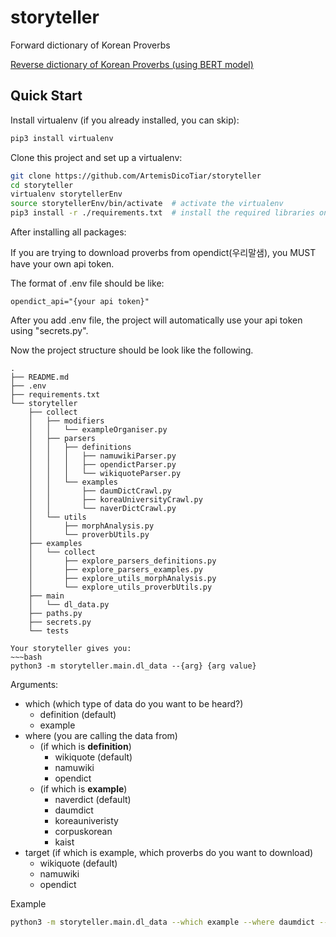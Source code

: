 # storyteller
Forward dictionary of Korean Proverbs

[Reverse dictionary of Korean Proverbs (using BERT model)](https://github.com/eubinecto/wisdomify)

## Quick Start

Install virtualenv (if you already installed, you can skip):
~~~bash
pip3 install virtualenv
~~~

Clone this project and set up a virtualenv:
~~~bash
git clone https://github.com/ArtemisDicoTiar/storyteller
cd storyteller
virtualenv storytellerEnv
source storytellerEnv/bin/activate  # activate the virtualenv
pip3 install -r ./requirements.txt  # install the required libraries onto the virtualenv
~~~

After installing all packages: 

If you are trying to download proverbs from opendict(우리말샘), you MUST have your own api token.

The format of .env file should be like:

~~~.env
opendict_api="{your api token}"
~~~

After you add .env file, the project will automatically use your api token using "secrets.py".

Now the project structure should be look like the following.

~~~
.
├── README.md
├── .env
├── requirements.txt
└── storyteller
    ├── collect
    │   ├── modifiers
    │   │   └── exampleOrganiser.py
    │   ├── parsers
    │   │   ├── definitions
    │   │   │   ├── namuwikiParser.py
    │   │   │   ├── opendictParser.py
    │   │   │   └── wikiquoteParser.py
    │   │   └── examples
    │   │       ├── daumDictCrawl.py
    │   │       ├── koreaUniversityCrawl.py
    │   │       └── naverDictCrawl.py
    │   └── utils
    │       ├── morphAnalysis.py
    │       └── proverbUtils.py
    ├── examples
    │   └── collect
    │       ├── explore_parsers_definitions.py
    │       ├── explore_parsers_examples.py
    │       ├── explore_utils_morphAnalysis.py
    │       └── explore_utils_proverbUtils.py
    ├── main
    │   └── dl_data.py
    ├── paths.py
    ├── secrets.py
    └── tests

Your storyteller gives you:
~~~bash
python3 -m storyteller.main.dl_data --{arg} {arg value}
~~~

Arguments:
* which (which type of data do you want to be heard?)
    * definition (default)
    * example
* where (you are calling the data from)
    * (if which is **definition**)
        * wikiquote (default)
        * namuwiki
        * opendict
    * (if which is **example**)
        * naverdict (default)
        * daumdict
        * koreauniveristy 
        * corpuskorean
        * kaist
* target (if which is example, which proverbs do you want to download)
    * wikiquote (default)
    * namuwiki
    * opendict

Example
~~~bash
python3 -m storyteller.main.dl_data --which example --where daumdict --target wikiquote
~~~
